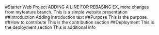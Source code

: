 #Starter Web Project
ADDING A LINE FOR REBASING EX, more changes from myfeature branch.
This is a simple website presentation
##Introduction
Adding introduction text
##Purpose
This is the purpose.
##How to contribute
This is the contribution section
##Deployment
This is the deployment section
This is additional info

